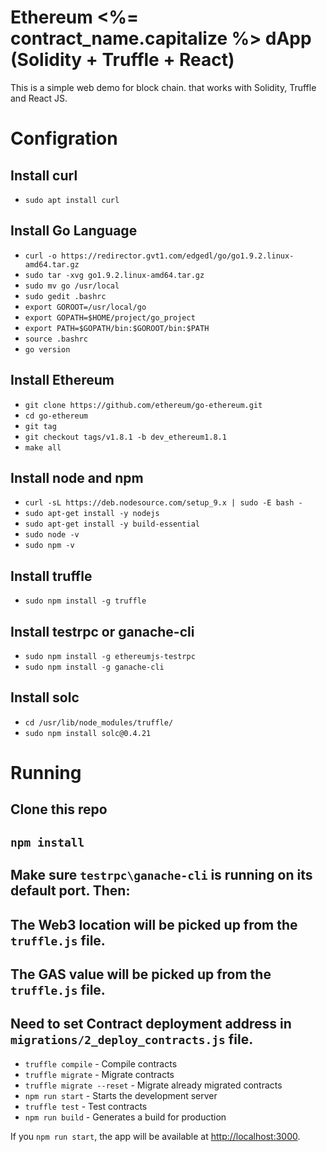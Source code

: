 # Ethereum <%= contract_name.capitalize  %> dApp (Solidity + Truffle + React)

This is a simple web demo for block chain. that works with Solidity, Truffle and React JS.

# Configration
## Install curl
  - `sudo apt install curl`

## Install Go Language 
  - `curl -o https://redirector.gvt1.com/edgedl/go/go1.9.2.linux-amd64.tar.gz`
  - `sudo tar -xvg go1.9.2.linux-amd64.tar.gz`
  - `sudo mv go /usr/local`
  - `sudo gedit .bashrc`
  - `export GOROOT=/usr/local/go`
  - `export GOPATH=$HOME/project/go_project`
  - `export PATH=$GOPATH/bin:$GOROOT/bin:$PATH`
  - `source .bashrc`
  - `go version`

## Install Ethereum
  - `git clone https://github.com/ethereum/go-ethereum.git`
  - `cd go-ethereum`
  - `git tag`
  - `git checkout tags/v1.8.1 -b dev_ethereum1.8.1`
  - `make all`

## Install node and npm
  - `curl -sL https://deb.nodesource.com/setup_9.x | sudo -E bash -`
  - `sudo apt-get install -y nodejs`
  - `sudo apt-get install -y build-essential` 
  - `sudo node -v`
  - `sudo npm -v` 

## Install truffle 
  - `sudo npm install -g truffle`

## Install testrpc or ganache-cli 
  - `sudo npm install -g ethereumjs-testrpc`
  - `sudo npm install -g ganache-cli`  

## Install solc 
  - `cd /usr/lib/node_modules/truffle/`
  - `sudo npm install solc@0.4.21`



# Running


## Clone this repo
## `npm install`
## Make sure `testrpc\ganache-cli` is running on its default port. Then:
## The Web3 location will be picked up from the `truffle.js` file.
## The GAS value will be picked up from the `truffle.js` file.
## Need to set Contract deployment address in  `migrations/2_deploy_contracts.js` file.
  - `truffle compile` - Compile contracts
  - `truffle migrate` - Migrate contracts
  - `truffle migrate --reset` - Migrate already migrated contracts
  - `npm run start` - Starts the development server
  - `truffle test` - Test contracts
  - `npm run build` - Generates a build for production


If you `npm run start`, the app will be available at <http://localhost:3000>.